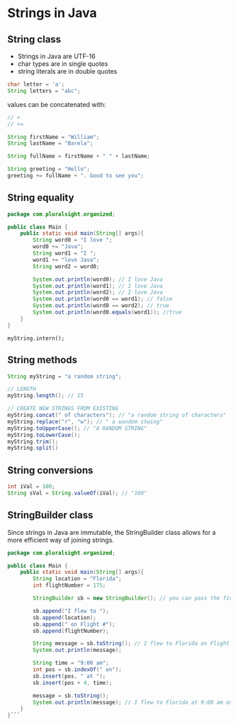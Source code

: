 # Strings in Java

## String class
- Strings in Java are UTF-16
- char types are in single quotes
- string literals are in double quotes

```Java
char letter = 'a';
String letters = "abc";
```

values can be concatenated with:

```java
// +
// +=

String firstName = "William";
String lastName = "Barela";

String fullName = firstName + " " + lastName;

String greeting = "Hello";
greeting += fullName + ". Good to see you";
```

## String equality

```java
package com.pluralsight.organized;

public class Main {
    public static void main(String[] args){
        String word0 = "I love ";
        word0 += "Java";
        String word1 = "I ";
        word1 += "love Java";
        String word2 = word0;

        System.out.println(word0); // I love Java
        System.out.println(word1); // I love Java
        System.out.println(word2); // I love Java
        System.out.println(word0 == word1); // false
        System.out.println(word0 == word2); // true
        System.out.println(word0.equals(word1)); //true
    }
}
```

`myString.intern();`

## String methods

```java
String myString = "a random string";

// LENGTH
myString.length(); // 15

// CREATE NEW STRINGS FROM EXISTING
myString.concat(" of characters"); // "a random string of characters"
myString.replace("r", "w"); // " a wandom stwing"
myString.toUpperCase(); // "A RANDOM STRING"
myString.toLowerCase();
myString.trim();
myString.split()
```

## String conversions

```java
int iVal = 100;
String sVal = String.valueOf(iVal); // "100"
```

## StringBuilder class

Since strings in Java are immutable, the StringBuilder class allows for a more efficient way of joining strings.

```java
package com.pluralsight.organized;

public class Main {
    public static void main(String[] args){
        String location = "Florida";
        int flightNumber = 175;

        StringBuilder sb = new StringBuilder(); // you can pass the final length of the string as an arg if you know it to be more efficient

        sb.append("I flew to ");
        sb.append(location);
        sb.append(" on Flight #");
        sb.append(flightNumber);

        String message = sb.toString(); // I flew to Florida on Flight #175
        System.out.println(message);

        String time = "9:00 am";
        int pos = sb.indexOf(" on");
        sb.insert(pos, " at ");
        sb.insert(pos + 4, time);

        message = sb.toString();
        System.out.println(message); // I flew to Florida at 9:00 am on Flight #175
    }
}```

